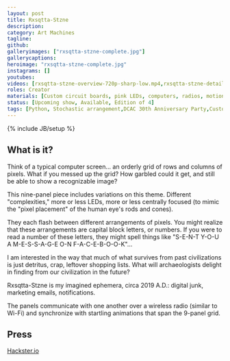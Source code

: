 ```yaml
---
layout: post
title: Rxsqtta-Stzne
description:
category: Art Machines
tagline:
github:
galleryimages: ["rxsqtta-stzne-complete.jpg"]
gallerycaptions:
heroimage: "rxsqtta-stzne-complete.jpg"
instagrams: []
youtubes:
videos: [rxsqtta-stzne-overview-720p-sharp-low.mp4,rxsqtta-stzne-detail-720p-rot-sharp-low.mp4]
roles: Creator
materials: [Custom circuit boards, pink LEDs, computers, radios, motion sensors, algorithms, PLA, hardware, DIN rail]
status: [Upcoming show, Available, Edition of 4]
tags: [Python, Stochastic arrangement,DCAC 30th Anniversary Party,Custom circuit boards,Raspberry Pi,Artist,"Enter : Future","Foundry Artist Choice 2020", Lossiness]
---
```

{% include JB/setup %}

## What is it?

Think of a typical computer screen… an orderly grid of rows and columns of pixels. What if you messed up the grid? How garbled could it get, and still be able to show a recognizable image?

This nine-panel piece includes variations on this theme. Different "complexities," more or less LEDs, more or less centrally focused (to mimic the "pixel placement" of the human eye's rods and cones).

They each flash between different arrangements of pixels. You might realize that these arrangements are capital block letters, or numbers. If you were to read a number of these letters, they might spell things like "S-E-N-T Y-O-U A M-E-S-S-A-G-E O-N F-A-C-E-B-O-O-K"...

I am interested in the way that much of what survives from past civilizations is just detritus, crap, leftover shopping lists. What will archaeologists delight in finding from our civilization in the future?

Rxsqtta-Stzne is my imagined ephemera, circa 2019 A.D.: digital junk, marketing emails, notifications.

The panels communicate with one another over a wireless radio (similar to Wi-Fi) and synchronize with startling animations that span the 9-panel grid.

## Press

[Hackster.io](https://www.hackster.io/news/these-scrambled-led-matrices-display-enigmatic-messages-66797ee33b7b)
